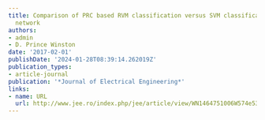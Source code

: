 ```yaml
---
title: Comparison of PRC based RVM classification versus SVM classification in SCADA
  network
authors:
- admin
- D. Prince Winston
date: '2017-02-01'
publishDate: '2024-01-28T08:39:14.262019Z'
publication_types:
- article-journal
publication: '*Journal of Electrical Engineering*'
links:
- name: URL
  url: http://www.jee.ro/index.php/jee/article/view/WN1464751006W574e539e7720d
---
```

